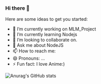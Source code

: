 ### Hi there 👋

Here are some ideas to get you started:

- 🔭 I’m currently working on MLM_Project
- 🌱 I’m currently learning Nodejs
- 👯 I’m looking to collaborate on.
- 💬 Ask me about NodeJS
- 📫 How to reach me:
- 😄 Pronouns: ...
- ⚡ Fun fact: I love Anime:) 




![Anurag's GitHub stats](https://github-readme-stats.vercel.app/api?username=TheMihirSensei&theme=cobalt&show_icons=true)


